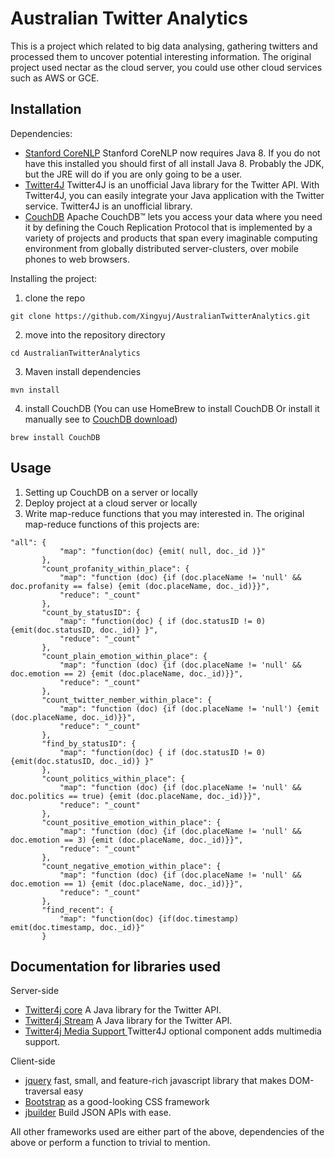 # Australian Twitter Analytics
This is a project which related to big data analysing, gathering twitters and processed them to uncover potential interesting information. The original project used nectar as the cloud server, you could use other cloud services such as AWS or GCE.

## Installation

Dependencies:
- [Stanford CoreNLP](http://stanfordnlp.github.io/CoreNLP/download.html)
Stanford CoreNLP now requires Java 8. If you do not have this installed you should first of all install Java 8. Probably the JDK, but the JRE will do if you are only going to be a user.
- [Twitter4J](http://twitter4j.org/en/index.html)
Twitter4J is an unofficial Java library for the Twitter API. With Twitter4J, you can easily integrate your Java application with the Twitter service. Twitter4J is an unofficial library.
- [CouchDB](http://couchdb.apache.org/)
Apache CouchDB™ lets you access your data where you need it by defining the Couch Replication Protocol that is implemented by a variety of projects and products that span every imaginable computing environment from globally distributed server-clusters, over mobile phones to web browsers.

Installing the project:

1. clone the repo
```
git clone https://github.com/Xingyuj/AustralianTwitterAnalytics.git
```

2. move into the repository directory
```
cd AustralianTwitterAnalytics
```

3. Maven install dependencies
```
mvn install
```

4. install CouchDB
(You can use HomeBrew to install CouchDB Or install it manually see to [CouchDB download](http://docs.couchdb.org/en/2.0.0/install/index.html))
```
brew install CouchDB
```

## Usage

1. Setting up CouchDB on a server or locally
2. Deploy project at a cloud server or locally
3. Write map-reduce functions that you may interested in.
The original map-reduce functions of this projects are:
```
"all": {
           "map": "function(doc) {emit( null, doc._id )}"
       },
       "count_profanity_within_place": {
           "map": "function (doc) {if (doc.placeName != 'null' && doc.profanity == false) {emit (doc.placeName, doc._id)}}",
           "reduce": "_count"
       },
       "count_by_statusID": {
           "map": "function(doc) { if (doc.statusID != 0) {emit(doc.statusID, doc._id)} }",
           "reduce": "_count"
       },
       "count_plain_emotion_within_place": {
           "map": "function (doc) {if (doc.placeName != 'null' && doc.emotion == 2) {emit (doc.placeName, doc._id)}}",
           "reduce": "_count"
       },
       "count_twitter_nember_within_place": {
           "map": "function (doc) {if (doc.placeName != 'null') {emit (doc.placeName, doc._id)}}",
           "reduce": "_count"
       },
       "find_by_statusID": {
           "map": "function(doc) { if (doc.statusID != 0) {emit(doc.statusID, doc._id)} }"
       },
       "count_politics_within_place": {
           "map": "function (doc) {if (doc.placeName != 'null' && doc.politics == true) {emit (doc.placeName, doc._id)}}",
           "reduce": "_count"
       },
       "count_positive_emotion_within_place": {
           "map": "function (doc) {if (doc.placeName != 'null' && doc.emotion == 3) {emit (doc.placeName, doc._id)}}",
           "reduce": "_count"
       },
       "count_negative_emotion_within_place": {
           "map": "function (doc) {if (doc.placeName != 'null' && doc.emotion == 1) {emit (doc.placeName, doc._id)}}",
           "reduce": "_count"
       },
       "find_recent": {
           "map": "function(doc) {if(doc.timestamp) emit(doc.timestamp, doc._id)}"
       }
```


## Documentation for libraries used
Server-side

- [Twitter4j core](https://mvnrepository.com/artifact/org.twitter4j/twitter4j-core)  A Java library for the Twitter API.
- [Twitter4j Stream](https://mvnrepository.com/artifact/org.twitter4j/twitter4j-stream)  A Java library for the Twitter API.
- [Twitter4j Media Support ](https://mvnrepository.com/artifact/org.twitter4j/twitter4j-media-support/4.0.4)Twitter4J optional component adds multimedia support.

Client-side

- [jquery](http://jquery.com/) fast, small, and feature-rich javascript library that makes DOM-traversal easy
- [Bootstrap](http://getbootstrap.com/) as a good-looking CSS framework
- [jbuilder](https://github.com/rails/jbuilder) Build JSON APIs with ease.

All other frameworks used are either part of the above, dependencies of the above or perform a function to trivial to mention.
